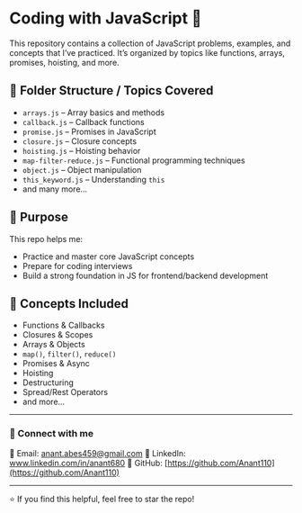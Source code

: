 # Coding with JavaScript 🚀

This repository contains a collection of JavaScript problems, examples, and concepts that I’ve practiced. It’s organized by topics like functions, arrays, promises, hoisting, and more.

## 📁 Folder Structure / Topics Covered

- `arrays.js` – Array basics and methods
- `callback.js` – Callback functions
- `promise.js` – Promises in JavaScript
- `closure.js` – Closure concepts
- `hoisting.js` – Hoisting behavior
- `map-filter-reduce.js` – Functional programming techniques
- `object.js` – Object manipulation
- `this_keyword.js` – Understanding `this`
- and many more...

## 📌 Purpose

This repo helps me:
- Practice and master core JavaScript concepts
- Prepare for coding interviews
- Build a strong foundation in JS for frontend/backend development

## 🧠 Concepts Included

- Functions & Callbacks
- Closures & Scopes
- Arrays & Objects
- `map()`, `filter()`, `reduce()`
- Promises & Async
- Hoisting
- Destructuring
- Spread/Rest Operators
- and more...

---

### 🔗 Connect with me

📧 Email: anant.abes459@gmail.com 
💼 LinkedIn: www.linkedin.com/in/anant680
🐙 GitHub: [https://github.com/Anant110](https://github.com/Anant110)

---

⭐ If you find this helpful, feel free to star the repo!

